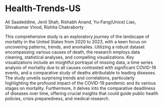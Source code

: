 # Health-Trends-US

Ali Saadeddine, Jenil Shah, Rishabh Anand, Yu-Fang(Unice) Liao, Shivakumar Vinod, Rishita Chakraborty

This comprehensive study is an exploratory journey of the landscape of mortality in the United States from 2020 to 2023, with a keen focus on uncovering patterns, trends, and anomalies. Utilizing a robust dataset encompassing various causes of death, the research employs data cleaning, statistical analyses, and compelling visualizations. Key visualizations include an insightful portrayal of missing data, a time series analysis of mortality due to all causes contrasted with significant COVID-19 events, and a comparative study of deaths attributable to leading diseases. The study unveils surprising trends and correlations, particularly highlighting the profound impact of the COVID-19 pandemic and its various stages on mortality. Furthermore, it delves into the comparative deadliness of diseases over time, offering crucial insights that could guide public health policies, crisis preparedness, and medical research.
